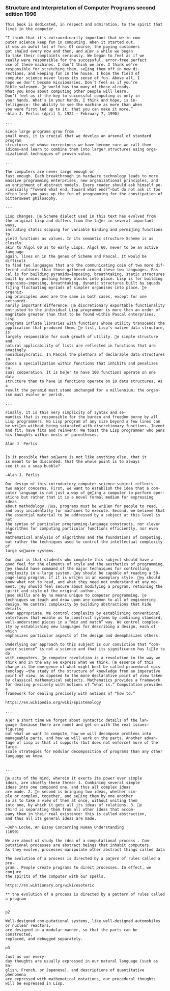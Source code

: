 
### Structure and Interpretation of Computer Programs second edition 1996

    This book is dedicated, in respect and admiration, to the spirit that
    lives in the computer.

    “I think that it’s extraordinarily important that we in com-
    puter science keep fun in computing. When it started out,
    it was an awful lot of fun. Of course, the paying customers
    got shaed every now and then, and aer a while we began
    to take their complaints seriously. We began to feel as if we
    really were responsible for the successful, error-free perfect
    use of these machines. I don’t think we are. I think we’re
    responsible for stretching them, seing them off in new di-
    rections, and keeping fun in the house. I hope the field of
    computer science never loses its sense of fun. Above all, I
    hope we don’t become missionaries. Don’t feel as if you’re
    Bible salesmen. e world has too many of those already.
    What you know about computing other people will learn.
    Don’t feel as if the key to successful computing is only in
    your hands. What’s in your hands, I think and hope, is in-
    telligence: the ability to see the machine as more than when
    you were first led up to it, that you can make it more.”
    —Alan J. Perlis (April 1, 1922 – February 7, 1990)

    ...

    Since large programs grow from
    small ones, it is crucial that we develop an arsenal of standard program
    structures of whose correctness we have become sure—we call them
    idioms—and learn to combine them into larger structures using orga-
    nizational techniques of proven value.

    ...

    The computers are never large enough or
    fast enough. Each breakthrough in hardware technology leads to more
    massive programming enterprises, new organizational principles, and
    an enrichment of abstract models. Every reader should ask himself pe-
    riodically “Toward what end, toward what end?”—but do not ask it too
    often lest you pass up the fun of programming for the constipation of
    bittersweet philosophy.

    ---

    Lisp changes. e Scheme dialect used in this text has evolved from
    the original Lisp and differs from the laer in several important ways,
    including static scoping for variable binding and permiing functions to
    yield functions as values. In its semantic structure Scheme is as closely
    akin to Algol 60 as to early Lisps. Algol 60, never to be an active language
    again, lives on in the genes of Scheme and Pascal. It would be difficult
    to find two languages that are the communicating coin of two more dif-
    ferent cultures than those gathered around these two languages. Pas-
    cal is for building pyramids—imposing, breathtaking, static structures
    built by armies pushing heavy blocks into place. Lisp is for building
    organisms—imposing, breathtaking, dynamic structures built by squads
    fiing fluctuating myriads of simpler organisms into place. e organiz-
    ing principles used are the same in both cases, except for one extraordi-
    narily important difference: e discretionary exportable functionality
    entrusted to the individual Lisp programmer is more than an order of
    magnitude greater than that to be found within Pascal enterprises. Lisp
    programs inflate libraries with functions whose utility transcends the
    application that produced them. e list, Lisp’s native data structure, is
    largely responsible for such growth of utility. e simple structure and
    natural applicability of lists are reflected in functions that are amazingly
    nonidiosyncratic. In Pascal the plethora of declarable data structures in-
    duces a specialization within functions that inhibits and penalizes ca-
    sual cooperation. It is beer to have 100 functions operate on one data
    structure than to have 10 functions operate on 10 data structures. As a
    result the pyramid must stand unchanged for a millennium; the organ-
    ism must evolve or perish.

    ...

    Finally, it is this very simplicity of syntax and se-
    mantics that is responsible for the burden and freedom borne by all
    Lisp programmers. No Lisp program of any size beyond a few lines can
    be wrien without being saturated with discretionary functions. Invent
    and fit; have fits and reinvent! We toast the Lisp programmer who pens
    his thoughts within nests of parentheses.

    Alan J. Perlis


    Is it possible that soware is not like anything else, that it
    is meant to be discarded: that the whole point is to always
    see it as a soap bubble?

    —Alan J. Perlis

    Our design of this introductory computer-science subject reflects
    two major concerns. First, we want to establish the idea that a com-
    puter language is not just a way of geing a computer to perform oper-
    ations but rather that it is a novel formal medium for expressing ideas
    about methodology. us, programs must be wrien for people to read,
    and only incidentally for machines to execute. Second, we believe that
    the essential material to be addressed by a subject at this level is not
    the syntax of particular programming-language constructs, nor clever
    algorithms for computing particular functions efficiently, nor even the
    mathematical analysis of algorithms and the foundations of computing,
    but rather the techniques used to control the intellectual complexity of
    large soware systems.

    Our goal is that students who complete this subject should have a
    good feel for the elements of style and the aesthetics of programming.
    ey should have command of the major techniques for controlling
    complexity in a large system. ey should be capable of reading a 50-
    page-long program, if it is wrien in an exemplary style. ey should
    know what not to read, and what they need not understand at any mo-
    ment. ey should feel secure about modifying a program, retaining the
    spirit and style of the original author.
    ese skills are by no means unique to computer programming. e
    techniques we teach and draw upon are common to all of engineering
    design. We control complexity by building abstractions that hide details
    when appropriate. We control complexity by establishing conventional
    interfaces that enable us to construct systems by combining standard,
    well-understood pieces in a “mix and match” way. We control complex-
    ity by establishing new languages for describing a design, each of which
    emphasizes particular aspects of the design and deemphasizes others.

    Underlying our approach to this subject is our conviction that “com-
    puter science” is not a science and that its significance has lile to do
    with computers. e computer revolution is a revolution in the way we
    think and in the way we express what we think. e essence of this
    change is the emergence of what might best be called procedural epis-
    temology —the study of the structure of knowledge from an imperative
    point of view, as opposed to the more declarative point of view taken
    by classical mathematical subjects. Mathematics provides a framework
    for dealing precisely with notions of “what is.” Computation provides a
    framework for dealing precisely with notions of “how to.”

    https://en.wikipedia.org/wiki/Epistemology

    ...

    Aer a short time we forget about syntactic details of the lan-
    guage (because there are none) and get on with the real issues—figuring
    out what we want to compute, how we will decompose problems into
    manageable parts, and how we will work on the parts. Another advan-
    tage of Lisp is that it supports (but does not enforce) more of the large-
    scale strategies for modular decomposition of programs than any other
    language we know.    


    ...

    e acts of the mind, wherein it exerts its power over simple
    ideas, are chiefly these three: 1. Combining several simple
    ideas into one compound one, and thus all complex ideas
    are made. 2. e second is bringing two ideas, whether sim-
    ple or complex, together, and seing them by one another
    so as to take a view of them at once, without uniting them
    into one, by which it gets all its ideas of relations. 3. e
    third is separating them from all other ideas that accom-
    pany them in their real existence: this is called abstraction,
    and thus all its general ideas are made.
    
    —John Locke, An Essay Concerning Human Understanding
    (1690)

    We are about ot study the idea of a computational process . Com-
    putational processes are abstract beings that inhabit computers.
    As they evolve, processes manipulate other abstract things called data .
    The evolution of a process is directed by a paern of rules called a pro-
    gram . People create programs to direct processes. In effect, we conjure
    the spirits of the computer with our spells.

    https://en.wiktionary.org/wiki/esoteric

    ** the evolution of a process is directed by a pattern of rules called a program


    p2

    Well-designed com-putational systems, like well-designed automobiles or nuclear reactors,
    are designed in a modular manner, so that the parts can be constructed,
    replaced, and debugged separately.

    p3

    Just as our every-
    day thoughts are usually expressed in our natural language (such as En-
    glish, French, or Japanese), and descriptions of quantitative phenomena
    are expressed with mathematical notations, our procedural thoughts
    will be expressed in Lisp.

    

